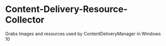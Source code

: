 # Content-Delivery-Resource-Collector
Grabs Images and resources used by ContentDeliveryManager in Windows 10
